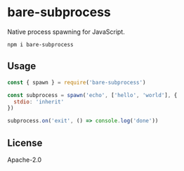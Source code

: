 # bare-subprocess

Native process spawning for JavaScript.

```
npm i bare-subprocess
```

## Usage

``` js
const { spawn } = require('bare-subprocess')

const subprocess = spawn('echo', ['hello', 'world'], {
  stdio: 'inherit'
})

subprocess.on('exit', () => console.log('done'))
```

## License

Apache-2.0
